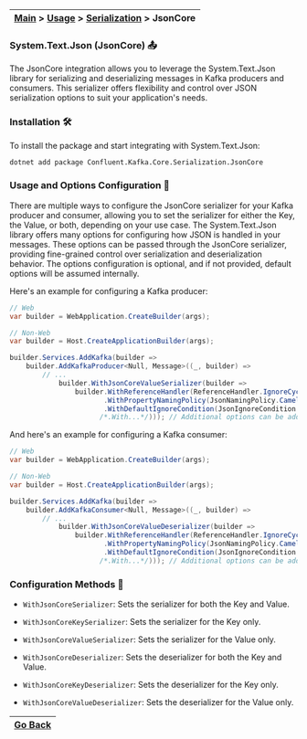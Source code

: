 | [Main](/README.md) > [Usage](/docs/Usage.md) > [Serialization](/docs/Serialization/Serialization.md) > JsonCore |
|-----------------------------------------------------------------------------------------------------------------|

### System.Text.Json (JsonCore) :outbox_tray:

The JsonCore integration allows you to leverage the System.Text.Json library for serializing and deserializing messages in Kafka producers and consumers. This serializer offers flexibility and control over JSON serialization options to suit your application's needs.

### Installation :hammer_and_wrench:

To install the package and start integrating with System.Text.Json:
```bash
dotnet add package Confluent.Kafka.Core.Serialization.JsonCore
```

### Usage and Options Configuration :jigsaw:

There are multiple ways to configure the JsonCore serializer for your Kafka producer and consumer, allowing you to set the serializer for either the Key, the Value, or both, depending on your use case. The System.Text.Json library offers many options for configuring how JSON is handled in your messages. These options can be passed through the JsonCore serializer, providing fine-grained control over serialization and deserialization behavior. The options configuration is optional, and if not provided, default options will be assumed internally.

Here's an example for configuring a Kafka producer:

```C#
// Web
var builder = WebApplication.CreateBuilder(args);

// Non-Web
var builder = Host.CreateApplicationBuilder(args);

builder.Services.AddKafka(builder =>
    builder.AddKafkaProducer<Null, Message>((_, builder) =>
        // ...
            builder.WithJsonCoreValueSerializer(builder => 
                builder.WithReferenceHandler(ReferenceHandler.IgnoreCycles) // Handles circular references
                       .WithPropertyNamingPolicy(JsonNamingPolicy.CamelCase) // Uses camelCase naming
                       .WithDefaultIgnoreCondition(JsonIgnoreCondition.WhenWritingNull) // Ignores null properties
                      /*.With...*/))); // Additional options can be added here
```

And here's an example for configuring a Kafka consumer:

```C#
// Web
var builder = WebApplication.CreateBuilder(args);

// Non-Web
var builder = Host.CreateApplicationBuilder(args);

builder.Services.AddKafka(builder =>
    builder.AddKafkaConsumer<Null, Message>((_, builder) =>
        // ...
            builder.WithJsonCoreValueDeserializer(builder => 
                builder.WithReferenceHandler(ReferenceHandler.IgnoreCycles) // Handles circular references
                       .WithPropertyNamingPolicy(JsonNamingPolicy.CamelCase) // Uses camelCase naming
                       .WithDefaultIgnoreCondition(JsonIgnoreCondition.WhenWritingNull) // Ignores null properties
                      /*.With...*/))); // Additional options can be added here
```

### Configuration Methods :nut_and_bolt:

- `WithJsonCoreSerializer`: Sets the serializer for both the Key and Value.
- `WithJsonCoreKeySerializer`: Sets the serializer for the Key only.
- `WithJsonCoreValueSerializer`: Sets the serializer for the Value only.

- `WithJsonCoreDeserializer`: Sets the deserializer for both the Key and Value.
- `WithJsonCoreKeyDeserializer`: Sets the deserializer for the Key only.
- `WithJsonCoreValueDeserializer`: Sets the deserializer for the Value only.

| [Go Back](/docs/Serialization/Serialization.md) |
|-------------------------------------------------| 